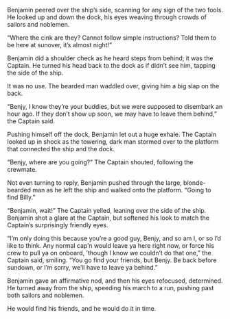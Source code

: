 Benjamin peered over the ship’s side, scanning for any sign of the two fools. He looked up and down the dock, his eyes weaving through crowds of sailors and noblemen. 

“Where the cink are they? Cannot follow simple instructions? Told them to be here at sunover, it’s almost night!”

Benjamin did a shoulder check as he heard steps from behind; it was the Captain. He turned his head back to the dock as if didn’t see him, tapping the side of the ship.

It was no use. The bearded man waddled over, giving him a big slap on the back. 

“Benjy, I know they’re your buddies, but we were supposed to disembark an hour ago. If they don’t show up soon, we may have to leave them behind,” the Captain said.

Pushing himself off the dock, Benjamin let out a huge exhale. The Captain looked up in shock as the towering, dark man stormed over to the platform that connected the ship and the dock. 

“Benjy, where are you going?” The Captain shouted, following the crewmate.

Not even turning to reply, Benjamin pushed through the large, blonde-bearded man as he left the ship and walked onto the platform. “Going to find Billy.”

“Benjamin, wait!” The Captain yelled, leaning over the side of the ship.  Benjamin shot a glare at the Captain, but softened his look to match the Captain’s surprisingly friendly eyes.

“I’m only doing this because you’re a good guy, Benjy, and so am I, or so I’d like to think. Any normal cap’n would leave ya here right now, or force his crew to pull ya on onboard, ’though I know we couldn’t do that one,” the Captain said, smiling. “You go find your friends, but Benjy. Be back before sundown, or I’m sorry, we’ll have to leave ya behind.”

Benjamin gave an affirmative nod, and then his eyes refocused, determined.  He turned away from the ship, speeding his march to a run, pushing past both sailors and noblemen.

He would find his friends, and he would do it in time.